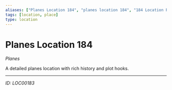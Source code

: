 ```yaml
---
aliases: ["Planes Location 184", "planes location 184", "184 Location Planes"]
tags: [location, place]
type: location
---
```


# Planes Location 184

*Planes*

A detailed planes location with rich history and plot hooks.

---
*ID: LOC00183*